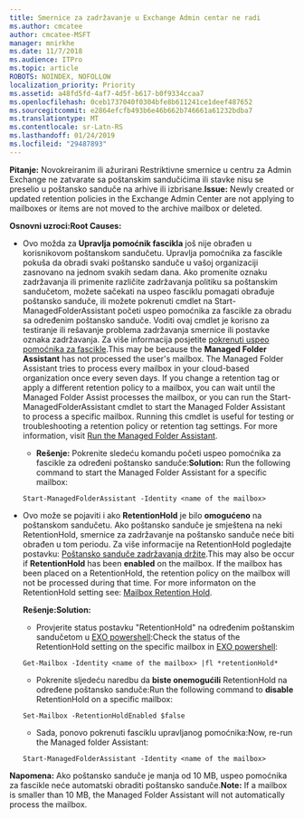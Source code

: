 ```yaml
---
title: Smernice za zadržavanje u Exchange Admin centar ne radi
ms.author: cmcatee
author: cmcatee-MSFT
manager: mnirkhe
ms.date: 11/7/2018
ms.audience: ITPro
ms.topic: article
ROBOTS: NOINDEX, NOFOLLOW
localization_priority: Priority
ms.assetid: a48fd5fd-4af7-4d5f-b617-b0f9334ccaa7
ms.openlocfilehash: 0ceb1737040f0304bfe8b611241ce1deef487652
ms.sourcegitcommit: e2864efcfb493b6e46b662b746661a61232bdba7
ms.translationtype: MT
ms.contentlocale: sr-Latn-RS
ms.lasthandoff: 01/24/2019
ms.locfileid: "29487893"
---
```

 <span data-ttu-id="50ac2-102">**Pitanje:** Novokreiranim ili ažurirani Restriktivne smernice u centru za Admin Exchange ne zatvarate sa poštanskim sandučićima ili stavke nisu se preselio u poštansko sanduče na arhive ili izbrisane.</span><span class="sxs-lookup"><span data-stu-id="50ac2-102">**Issue:** Newly created or updated retention policies in the Exchange Admin Center are not applying to mailboxes or items are not moved to the archive mailbox or deleted.</span></span> 
  
 <span data-ttu-id="50ac2-103">**Osnovni uzroci:**</span><span class="sxs-lookup"><span data-stu-id="50ac2-103">**Root Causes:**</span></span>
  
- <span data-ttu-id="50ac2-p101">Ovo možda za **Upravlja pomoćnik fascikla** još nije obrađen u korisnikovom poštanskom sandučetu. Upravlja pomoćnika za fascikle pokuša da obradi svaki poštansko sanduče u vašoj organizaciji zasnovano na jednom svakih sedam dana. Ako promenite oznaku zadržavanja ili primenite različite zadržavanja politiku sa poštanskim sandučetom, možete sačekati na uspeo fasciklu pomagati obrađuje poštansko sanduče, ili možete pokrenuti cmdlet na Start-ManagedFolderAssistant početi uspeo pomoćnika za fascikle za obradu sa određenim poštansko sanduče. Voditi ovaj cmdlet je korisno za testiranje ili rešavanje problema zadržavanja smernice ili postavke oznaka zadržavanja. Za više informacija posjetite [pokrenuti uspeo pomoćnika za fascikle](https://msdn.microsoft.com/en-us/library/gg271153%28v=exchsrvcs.149%29.aspx#managedfolderassist).</span><span class="sxs-lookup"><span data-stu-id="50ac2-p101">This may be because the **Managed Folder Assistant** has not processed the user's mailbox. The Managed Folder Assistant tries to process every mailbox in your cloud-based organization once every seven days. If you change a retention tag or apply a different retention policy to a mailbox, you can wait until the Managed Folder Assist processes the mailbox, or you can run the Start-ManagedFolderAssistant cmdlet to start the Managed Folder Assistant to process a specific mailbox. Running this cmdlet is useful for testing or troubleshooting a retention policy or retention tag settings. For more information, visit [Run the Managed Folder Assistant](https://msdn.microsoft.com/en-us/library/gg271153%28v=exchsrvcs.149%29.aspx#managedfolderassist).</span></span>
    
  - <span data-ttu-id="50ac2-109">**Rešenje:** Pokrenite sledeću komandu početi uspeo pomoćnika za fascikle za određeni poštansko sanduče:</span><span class="sxs-lookup"><span data-stu-id="50ac2-109">**Solution:** Run the following command to start the Managed Folder Assistant for a specific mailbox:</span></span> 
    
  ```
  Start-ManagedFolderAssistant -Identity <name of the mailbox>
  ```

- <span data-ttu-id="50ac2-p102">Ovo može se pojaviti i ako **RetentionHold** je bilo **omogućeno** na poštanskom sandučetu. Ako poštansko sanduče je smještena na neki RetentionHold, smernice za zadržavanje na poštansko sanduče neće biti obrađen u tom periodu. Za više informacije na RetentionHold pogledajte postavku: [Poštansko sanduče zadržavanja držite](https://docs.microsoft.com/en-us/exchange/security-and-compliance/messaging-records-management/mailbox-retention-hold).</span><span class="sxs-lookup"><span data-stu-id="50ac2-p102">This may also be occur if **RetentionHold** has been **enabled** on the mailbox. If the mailbox has been placed on a RetentionHold, the retention policy on the mailbox will not be processed during that time. For more informaton on the RetentionHold setting see: [Mailbox Retention Hold](https://docs.microsoft.com/en-us/exchange/security-and-compliance/messaging-records-management/mailbox-retention-hold).</span></span>
    
    <span data-ttu-id="50ac2-113">**Rešenje:**</span><span class="sxs-lookup"><span data-stu-id="50ac2-113">**Solution:**</span></span>
    
  - <span data-ttu-id="50ac2-114">Provjerite status postavku "RetentionHold" na određenim poštanskim sandučetom u [EXO powershell](https://docs.microsoft.com/en-us/powershell/exchange/exchange-online/connect-to-exchange-online-powershell/connect-to-exchange-online-powershell?view=exchange-ps):</span><span class="sxs-lookup"><span data-stu-id="50ac2-114">Check the status of the RetentionHold setting on the specific mailbox in [EXO powershell](https://docs.microsoft.com/en-us/powershell/exchange/exchange-online/connect-to-exchange-online-powershell/connect-to-exchange-online-powershell?view=exchange-ps):</span></span>
    
  ```
  Get-Mailbox -Identity <name of the mailbox> |fl *retentionHold*
  ```

  - <span data-ttu-id="50ac2-115">Pokrenite sljedeću naredbu da **biste onemogućili** RetentionHold na određene poštansko sanduče:</span><span class="sxs-lookup"><span data-stu-id="50ac2-115">Run the following command to **disable** RetentionHold on a specific mailbox:</span></span> 
    
  ```
  Set-Mailbox -RetentionHoldEnabled $false
  ```

  - <span data-ttu-id="50ac2-116">Sada, ponovo pokrenuti fasciklu upravljanog pomoćnika:</span><span class="sxs-lookup"><span data-stu-id="50ac2-116">Now, re-run the Managed folder Assistant:</span></span>
    
  ```
  Start-ManagedFolderAssistant -Identity <name of the mailbox>
  ```

 <span data-ttu-id="50ac2-117">**Napomena:** Ako poštansko sanduče je manja od 10 MB, uspeo pomoćnika za fascikle neće automatski obraditi poštansko sanduče.</span><span class="sxs-lookup"><span data-stu-id="50ac2-117">**Note:** If a mailbox is smaller than 10 MB, the Managed Folder Assistant will not automatically process the mailbox.</span></span> 
  

